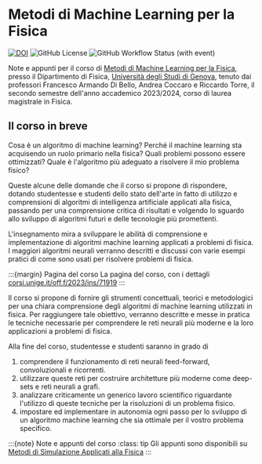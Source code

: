 # Metodi di Machine Learning per la Fisica

[![DOI](https://zenodo.org/badge/725160254.svg)](https://zenodo.org/doi/10.5281/zenodo.10222404)
![GitHub License](https://img.shields.io/github/license/mattiasotgia/machine-learning-physics?color=yellow)
![GitHub Workflow Status (with event)](https://img.shields.io/github/actions/workflow/status/mattiasotgia/machine-learning-physics/deploy.yml)

Note e appunti per il corso di [Metodi di Machine Learning per la Fisica](https://corsi.unige.it/off.f/2023/ins/71919), presso il Dipartimento di Fisica, [Università degli Studi di Genova](https://unige.it/), tenuto dai professori Francesco Armando Di Bello, Andrea Coccaro e Riccardo Torre, il secondo semestre dell'anno accademico 2023/2024, corso di laurea magistrale in Fisica. 

## Il corso in breve

Cosa è un algoritmo di machine learning? Perché il machine learning sta acquisendo un ruolo primario nella fisica? Quali problemi possono essere ottimizzati? Quale è l'algoritmo più adeguato a risolvere il mio problema fisico?  

Queste alcune delle domande che il corso si propone di rispondere,  dotando studentesse e studenti dello stato dell'arte in fatto di utilizzo e comprensioni di algoritmi di intelligenza artificiale applicati alla fisica, passando per una comprensione critica di risultati e volgendo lo sguardo allo sviluppo di algoritmi futuri e delle tecnologie più promettenti. 

L'insegnamento mira a sviluppare le abilità di comprensione e implementazione di algoritmi machine learning applicati a problemi di fisica. I maggiori algoritmi neurali verranno descritti e discussi con varie esempi pratici di come sono usati per risolvere problemi di fisica.

:::{margin} Pagina del corso
La pagina del corso, con i dettagli [corsi.unige.it/off.f/2023/ins/71919](https://corsi.unige.it/off.f/2023/ins/71919)
:::

Il corso si propone di fornire gli strumenti concettuali, teorici e metodologici per una chiara comprensione degli algoritmi di machine learning utilizzati in fisica. Per raggiungere tale obiettivo, verranno descritte e messe in pratica le tecniche necessarie per comprendere le reti neurali più moderne e la loro applicazioni a problemi di fisica. 


Alla fine del corso, studentesse e studenti saranno in grado di
 1. comprendere il funzionamento di reti neurali feed-forward, convoluzionali e ricorrenti. 
 1. utilizzare queste reti per costruire architetture più moderne come deep-sets e reti neurali a grafi.
 1. analizzare criticamente un generico lavoro scientifico riguardante l'utilizzo di queste tecniche per la risoluzioni di un problema fisico. 
 1. impostare ed implementare in autonomia ogni passo per lo sviluppo di un algoritmo machine learning che sia ottimale per il vostro problema specifico. 


:::{note} Note e appunti del corso
:class: tip
Gli appunti sono disponibili su [Metodi di Simulazione Applicati alla Fisica](https://mattiasotgia.github.io/simulation-methods)
:::